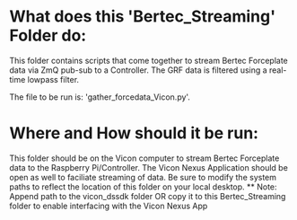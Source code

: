 
# What does this 'Bertec_Streaming' Folder do: 
This folder contains scripts that come together to stream Bertec Forceplate data via ZmQ pub-sub to a Controller. The GRF data is filtered using a real-time lowpass filter.

The file to be run is: 'gather_forcedata_Vicon.py'.

# Where and How should it be run: 
This folder should be on the Vicon computer to stream Bertec Forceplate data to the Raspberry Pi/Controller. 
The Vicon Nexus Application should be open as well to faciliate streaming of data.
Be sure to modify the system paths to reflect the location of this folder on your local desktop. 
** Note: Append path to the vicon_dssdk folder OR copy it to this Bertec_Streaming folder to enable interfacing with the Vicon Nexus App
